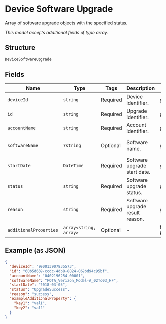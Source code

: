 
# Device Software Upgrade

Array of software upgrade objects with the specified status.

*This model accepts additional fields of type array.*

## Structure

`DeviceSoftwareUpgrade`

## Fields

| Name | Type | Tags | Description | Getter | Setter |
|  --- | --- | --- | --- | --- | --- |
| `deviceId` | `string` | Required | Device identifier. | getDeviceId(): string | setDeviceId(string deviceId): void |
| `id` | `string` | Required | Upgrade identifier. | getId(): string | setId(string id): void |
| `accountName` | `string` | Required | Account identifier. | getAccountName(): string | setAccountName(string accountName): void |
| `softwareName` | `?string` | Optional | Software name. | getSoftwareName(): ?string | setSoftwareName(?string softwareName): void |
| `startDate` | `DateTime` | Required | Software upgrade start date. | getStartDate(): \DateTime | setStartDate(\DateTime startDate): void |
| `status` | `string` | Required | Software upgrade status. | getStatus(): string | setStatus(string status): void |
| `reason` | `string` | Required | Software upgrade result reason. | getReason(): string | setReason(string reason): void |
| `additionalProperties` | `array<string, array>` | Optional | - | findAdditionalProperty(string key): array | additionalProperty(string key, array value): void |

## Example (as JSON)

```json
{
  "deviceId": "990013907835573",
  "id": "60b5d639-ccdc-4db8-8824-069bd94c95bf",
  "accountName": "0402196254-00001",
  "softwareName": "FOTA_Verizon_Model-A_02To03_HF",
  "startDate": "2018-03-05",
  "status": "UpgradeSuccess",
  "reason": "success",
  "exampleAdditionalProperty": {
    "key1": "val1",
    "key2": "val2"
  }
}
```

